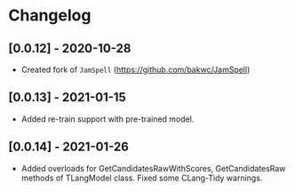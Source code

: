 # Changelog

## [0.0.12] - 2020-10-28

- Created fork of `JamSpell` (https://github.com/bakwc/JamSpell)

## [0.0.13] - 2021-01-15

- Added re-train support with pre-trained model.

## [0.0.14] - 2021-01-26

- Added overloads for GetCandidatesRawWithScores, GetCandidatesRaw methods of TLangModel class. Fixed some CLang-Tidy warnings.